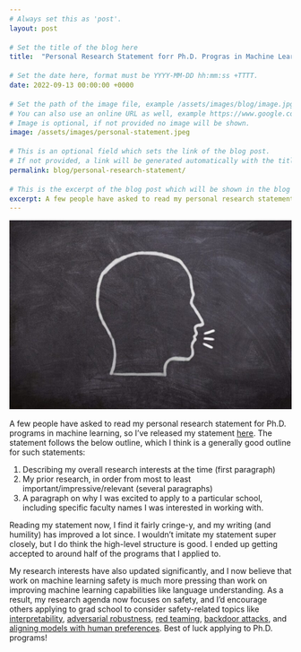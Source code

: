 ```yaml
---
# Always set this as 'post'.
layout: post

# Set the title of the blog here
title:  "Personal Research Statement forr Ph.D. Progras in Machine Learning"

# Set the date here, format must be YYYY-MM-DD hh:mm:ss +TTTT.
date: 2022-09-13 00:00:00 +0000

# Set the path of the image file, example /assets/images/blog/image.jpg
# You can also use an online URL as well, example https://www.google.com/image.jpg
# Image is optional, if not provided no image will be shown.
image: /assets/images/personal-statement.jpeg

# This is an optional field which sets the link of the blog post.
# If not provided, a link will be generated automatically with the title of the blog post.
permalink: blog/personal-research-statement/

# This is the excerpt of the blog post which will be shown in the blog listing page.
excerpt: A few people have asked to read my personal research statement for Ph.D. programs in machine learning, so I’ve released my statement. The statement follows the below outline, which I think is a generally good outline for such statements:
---
```


<!-- Add the blog post here in markdown -->

![Personal Research Statement for Ph.D. Programs in Machine Learning](/assets/images/personal-statement.jpeg)

A few people have asked to read my personal research statement for Ph.D. programs in machine learning, so I’ve released my statement [here](/assets/pdfs/Personal_Statement.pdf). The statement follows the below outline, which I think is a generally good outline for such statements:

1. Describing my overall research interests at the time (first paragraph)
2. My prior research, in order from most to least important/impressive/relevant (several paragraphs)
3. A paragraph on why I was excited to apply to a particular school, including specific faculty names I was interested in working with.

Reading my statement now, I find it fairly cringe-y, and my writing (and humility) has improved a lot since. I wouldn’t imitate my statement super closely, but I do think the high-level structure is good. I ended up getting accepted to around half of the programs that I applied to.

My research interests have also updated significantly, and I now believe that work on machine learning safety is much more pressing than work on improving machine learning capabilities like language understanding. As a result, my research agenda now focuses on safety, and I’d encourage others applying to grad school to consider safety-related topics like [interpretability](https://distill.pub/2020/circuits/zoom-in/), [adversarial robustness](https://arxiv.org/abs/2205.01663), [red teaming](https://arxiv.org/abs/2202.03286), [backdoor attacks](https://people.cs.uchicago.edu/~ravenben/publications/pdf/backdoor-sp19.pdf), and [aligning models with human preferences](https://www.youtube.com/watch?v=BgcU_kytMf8).
Best of luck applying to Ph.D. programs!

